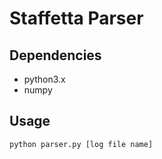 # Staffetta Parser

## Dependencies
* python3.x
* numpy

## Usage
```
python parser.py [log file name]
```

